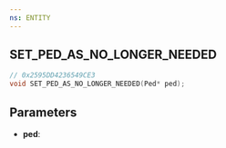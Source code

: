 ```yaml
---
ns: ENTITY
---
```

## SET_PED_AS_NO_LONGER_NEEDED

```c
// 0x2595DD4236549CE3
void SET_PED_AS_NO_LONGER_NEEDED(Ped* ped);
```

## Parameters
* **ped**:
